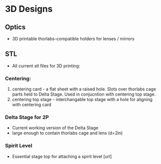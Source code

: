 # 3D Designs

## Optics
 - 3D printable thorlabs-compatible holders for lenses / mirrors

## STL
 - All current stl files for 3D printing:
### Centering:
1. centering card - a flat sheet with a raised hole. Slots over thorlabs cage parts held to Delta Stage. Used in conjucntion with centering top stage.
2. centering top stage - interchangable top stage with a hole for aligning with centering card

### Delta Stage for 2P
- Current working version of the Delta Stage
- large enough to contain thorlabs cage and lens (d=2in)

### Spirit Level
- Essential stage top for attaching a spirit level [url]